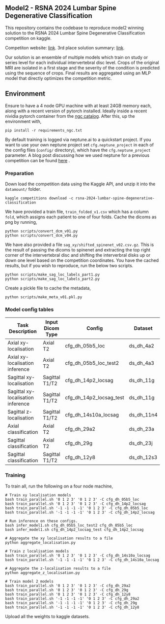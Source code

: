 ## Model2 - RSNA 2024 Lumbar Spine Degenerative Classification

This repository contains the codebase to reproduce model2 winning solution to the RSNA 2024 Lumbar Spine Degenerative Classification competition on kaggle.

Competiton website: [link](https://www.kaggle.com/competitions/rsna-2024-lumbar-spine-degenerative-classification).
3rd place solution summary: [link](?????).

Our solution is an ensemble of multiple models which train on study or series level for each individual intervertebral disc level.
Crops of the original MRI are isolated in a first stage and the severity of the condition is predicted using the sequence of crops. Final results are aggregated using an MLP model that directly optimizes the competition metric.

## Environment

Ensure to have a 4 node GPU machine with at least 24GB memory each, along with a recent version of pytorch installed. Ideally inside a recent nividia pytorch container from the [ngc catalog](https://catalog.ngc.nvidia.com/orgs/nvidia/containers/pytorch).
After this, up the environment with,
```
pip install -r requirements_ngc.txt
```

By default training is logged via neptune.ai to a quickstart project. If you want to use your own neptune project set `cfg.neptune_project` in each of the config files (`config/` directory), which have the `cfg.neptune_project` parameter. A blog post discussing how we used neptune for a previous competition can be found [here](https://www.medium.com/@darragh.hanley_94135/mastering-mlops-with-neptune-ai-84e635d36bf2) .

### Preparation

Down load the competition data using the Kaggle API, and unzip it into the `datamount/` folder.
```
kaggle competitions download -c rsna-2024-lumbar-spine-degenerative-classification
```

We have provided a train file, `train_folded_v1.csv` which has a column `fold`, which assigns each patient to one of four folds.
Cache the dicoms as png by running,
```
python scripts/convert_dcm_v01.py
python scripts/convert_dcm_v04.py
```

We have also provided a file `sag_xy/shifted_spinenet_v02.csv.gz`.
This is the result of passing the dicoms to spinenet and extracting the top right corner of the intervertebral disc and shifting the interverbral disks up or down one level based on the competition coordinates.
You have the cached results, but if you wish to reproduce, run the below two scripts.
```
python scripts/make_sag_loc_labels_part1.py
python scripts/make_sag_loc_labels_part2.py
```

Create a pickle file to cache the metadata,
```
python scripts/make_meta_v01.pkl.py
```

### Model config tables

| Task Description    | Input Dicom Type    | Config | Dataset | Model | Postprocess | Metric |
| -------- | ------- | ------- | ------- | ------- | ------- | ------- |
| Axial xy-localisation | Axial T2  | cfg_dh_05b5_loc    | ds_dh_4a2    | mdl_dh_4a2    | pp_dummy | default_metric |
| Axial xy-localisation inference | Axial T2  | cfg_dh_05b5_loc_test2    | ds_dh_4a3    | mdl_dh_4a2    | pp_dummy | default_metric |
| Sagittal xy-localisation | Sagittal T1/T2  | cfg_dh_14p2_locsag    | ds_dh_11g    | mdl_dh_4b2    | pp_dummy | default_metric |
| Sagittal xy-localisation inference | Sagittal T1/T2  | cfg_dh_14p2_locsag_test    | ds_dh_11g    | mdl_dh_4b2    | pp_dummy | default_metric |
| Sagittal z-localisation | Sagittal T1/T2  | cfg_dh_14s10a_locsag    | ds_dh_11n4    | mdl_dh_4h4    | pp_dummy | default_metric |
| Axial classification | Axial T2 | cfg_dh_29a2    | ds_dh_23a    | mdl_dh_23a   | pp_dh_04 | metric_dh_02 |
| Sagittal classification | Axial T2 | cfg_dh_29g    | ds_dh_23j   | mdl_dh_23c   | pp_dh_04 | metric_dh_02 |
| Sagittal classification | Sagittal T1/T2 | cfg_dh_12y8    | ds_dh_12s3    | mdl_dh_12a4   | pp_dh_02 | metric_dh_02 |

### Training

To train all, run the following on a four node machine,
```
# Train xy localisation models
bash train_parallel.sh '0 1 2 3' '0 1 2 3' -C cfg_dh_05b5_loc
bash train_parallel.sh '0 1 2 3' '0 1 2 3' -C cfg_dh_14p2_locsag
bash train_parallel.sh '-1 -1 -1 -1' '0 1 2 3' -C cfg_dh_05b5_loc
bash train_parallel.sh '-1 -1 -1 -1' '0 1 2 3' -C cfg_dh_14p2_locsag

# Run inference on these configs.
bash infer_model1.sh cfg_dh_05b5_loc_test2 cfg_dh_05b5_loc
bash infer_model1.sh cfg_dh_14p2_locsag_test cfg_dh_14p2_locsag

# Aggregate the xy localisation results to a file
python aggregate_localisation.py

# Train z localisation models
bash train_parallel.sh '0 1 2 3' '0 1 2 3' -C cfg_dh_14s10a_locsag
bash train_parallel.sh '-1 -1 -1 -1' '0 1 2 3' -C cfg_dh_14s10a_locsag

# Aggregate the z-localisation results to a file
python aggregate_z_localisation.py

# Train model 2 models
bash train_parallel.sh '0 1 2 3' '0 1 2 3' -C cfg_dh_29a2
bash train_parallel.sh '0 1 2 3' '0 1 2 3' -C cfg_dh_29g
bash train_parallel.sh '0 1 2 3' '0 1 2 3' -C cfg_dh_12y8
bash train_parallel.sh '-1 -1 -1 -1' '0 1 2 3' -C cfg_dh_29a2
bash train_parallel.sh '-1 -1 -1 -1' '0 1 2 3' -C cfg_dh_29g
bash train_parallel.sh '-1 -1 -1 -1' '0 1 2 3' -C cfg_dh_12y8
```

Upload all the weights to kaggle datasets.



